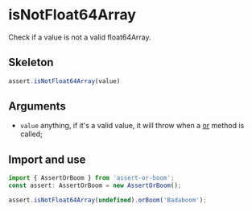 # isNotFloat64Array

Check if a value is not a valid float64Array.

## Skeleton

```ts
assert.isNotFloat64Array(value)
```

## Arguments

- `value` anything, if it's a valid value, it will throw when a [or](../or.md) method is called;

## Import and use

```ts
import { AssertOrBoom } from 'assert-or-boom';
const assert: AssertOrBoom = new AssertOrBoom();

assert.isNotFloat64Array(undefined).orBoom('Badaboom');
```

